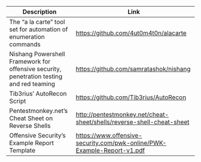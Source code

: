 
Description | Link
------------ | ------------
The “a la carte” tool set for automation of enumeration commands | https://github.com/4ut0m4t0n/alacarte
Nishang Powershell Framework for offensive security, penetration testing and red teaming |  https://github.com/samratashok/nishang
Tib3rius’ AutoRecon Script | https://github.com/Tib3rius/AutoRecon
Pentestmonkey.net’s Cheat Sheet on Reverse Shells | http://pentestmonkey.net/cheat-sheet/shells/reverse-shell-cheat-sheet
Offensive Security’s Example Report Template | https://www.offensive-security.com/pwk-online/PWK-Example-Report-v1.pdf
